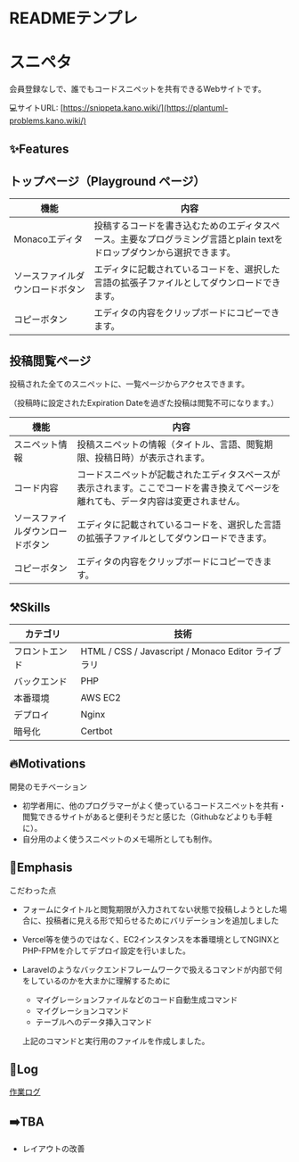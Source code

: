# READMEテンプレ

# スニペタ

会員登録なしで、誰でもコードスニペットを共有できるWebサイトです。

💻サイトURL: [https://snippeta.kano.wiki/](https://plantuml-problems.kano.wiki/)

## ✨Features

## トップページ（Playground ページ）

| 機能 | 内容 |
| --- | --- |
| Monacoエディタ | 投稿するコードを書き込むためのエディタスペース。主要なプログラミング言語とplain textをドロップダウンから選択できます。 |
| ソースファイルダウンロードボタン | エディタに記載されているコードを、選択した言語の拡張子ファイルとしてダウンロードできます。 |
| コピーボタン | エディタの内容をクリップボードにコピーできます。 |

## 投稿閲覧ページ

投稿された全てのスニペットに、一覧ページからアクセスできます。

（投稿時に設定されたExpiration Dateを過ぎた投稿は閲覧不可になります。）

| 機能 | 内容 |
| --- | --- |
| スニペット情報 | 投稿スニペットの情報（タイトル、言語、閲覧期限、投稿日時）が表示されます。 |
| コード内容 | コードスニペットが記載されたエディタスペースが表示されます。ここでコードを書き換えてページを離れても、データ内容は変更されません。 |
| ソースファイルダウンロードボタン | エディタに記載されているコードを、選択した言語の拡張子ファイルとしてダウンロードできます。 |
| コピーボタン | エディタの内容をクリップボードにコピーできます。 |

## ⚒️Skills

| カテゴリ | 技術 |
| --- | --- |
| フロントエンド | HTML / CSS / Javascript / Monaco Editor ライブラリ |
| バックエンド | PHP |
| 本番環境 | AWS EC2 |
| デプロイ | Nginx |
| 暗号化 | Certbot |

## 🔥Motivations

開発のモチベーション

- 初学者用に、他のプログラマーがよく使っているコードスニペットを共有・閲覧できるサイトがあると便利そうだと感じた（Githubなどよりも手軽に）。
- 自分用のよく使うスニペットのメモ場所としても制作。

## 👀Emphasis

こだわった点

- フォームにタイトルと閲覧期限が入力されてない状態で投稿しようとした場合に、投稿者に見える形で知らせるためにバリデーションを追加しました
- Vercel等を使うのではなく、EC2インスタンスを本番環境としてNGINXとPHP-FPMを介してデプロイ設定を行いました。
- Laravelのようなバックエンドフレームワークで扱えるコマンドが内部で何をしているのかを大まかに理解するために
    - マイグレーションファイルなどのコード自動生成コマンド
    - マイグレーションコマンド
    - テーブルへのデータ挿入コマンド
    
    上記のコマンドと実行用のファイルを作成しました。
    

## 📜Log

[作業ログ](https://github.com/SouthernMinami/weekly-report/blob/main/logs/snippeta.md)

## ➡️TBA

- レイアウトの改善
